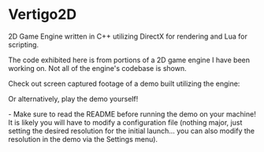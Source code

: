 Vertigo2D
=========

2D Game Engine written in C++ utilizing DirectX for rendering and Lua for scripting.


The code exhibited here is from portions of a 2D game engine I have been working on. Not all of the engine's codebase is shown. 

Check out screen captured footage of a demo built utilizing the engine:
<LINK HERE>

Or alternatively, play the demo yourself!
<LINK HERE>
  - Make sure to read the README before running the demo on your machine! It is likely you will have to modify a configuration file (nothing major, just setting the desired resolution for the initial launch... you can also modify the resolution in the demo via the Settings menu).
